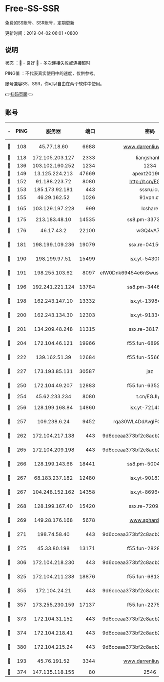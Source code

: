 # Free-SS-SSR

免费的SS账号、SSR账号，定期更新

更新时间：2019-04-02 06:01 +0800

## 说明

状态     ：🙂 - 良好 🙁 - 多次连接失败或连接超时

PING值   ：不代表真实使用中的速度，仅供参考。

账号兼容SS、SSR，你可以自由在两个软件中使用。

👉[扫码页面](https://liesauer.github.io/Free-SS-SSR/)👈

## 账号

|-|PING|服务器|端口|密码|加密方式|区域|
|:----:|:----:|:-----:|-----:|:----:|:----:|:----:|
|🙂|108|45.77.18.60|6688|www.darrenliuwei.com|aes-256-cfb|JP|
|🙂|118|172.105.203.127|2333|liangshanbo|chacha20|JP|
|🙂|136|103.102.160.252|1234|1234|rc4-md5|JP|
|🙂|149|13.125.224.213|47669|apext2019001|chacha20|KR|
|🙂|152|91.188.223.72|8080|http://t.cn/EGJIyrl|rc4-md5|RU|
|🙂|153|185.173.92.181|443|sssru.icu|rc4-md5|RU|
|🙂|155|46.29.162.52|1026|91vpn.cf|rc4-md5|RU|
|🙂|165|103.129.197.228|999|lcshare|aes-256-cfb|CN|
|🙂|175|213.183.48.10|14535|ss8.pm-33736221|rc4-md5|RU|
|🙂|176|46.17.43.2|22100|wGQ4vA7D|aes-256-gcm|RU|
|🙂|181|198.199.109.236|19079|ssx.re-04150237|aes-256-cfb|US|
|🙂|190|198.199.97.51|15499|isx.yt-54300855|aes-256-cfb|US|
|🙂|191|198.255.103.62|8097|eIW0Dnk69454e6nSwuspv9DmS201tQ0D|aes-256-cfb|US|
|🙂|196|192.241.221.124|13784|ss8.pm-34461522|aes-256-cfb|US|
|🙂|198|162.243.147.10|13332|isx.yt-13984444|aes-256-cfb|US|
|🙂|200|162.243.134.30|12303|isx.yt-91334852|aes-256-cfb|US|
|🙂|201|134.209.48.248|11315|ssx.re-38173894|aes-256-cfb|US|
|🙂|204|172.104.46.121|19966|f55.fun-68996821|aes-256-cfb|SG|
|🙂|222|139.162.51.39|12684|f55.fun-55660117|aes-256-cfb|SG|
|🙂|227|173.193.85.131|30587|jaz|aes-256-cfb|US|
|🙂|250|172.104.49.207|12883|f55.fun-63527647|aes-256-cfb|SG|
|🙂|254|45.62.233.234|8080|t.cn/EGJIyrl|rc4-md5|CA|
|🙂|256|128.199.168.84|14860|isx.yt-72143109|aes-256-cfb|SG|
|🙂|257|109.238.6.24|9452|rqa30WL4DdAvgIFG6Fs3znzTa|aes-256-cfb|FR|
|🙂|262|172.104.217.138|443|9d6cceaa373bf2c8acb22e60b6a58be6|aes-256-cfb|US|
|🙂|265|172.104.209.198|443|9d6cceaa373bf2c8acb22e60b6a58be6|aes-256-cfb|US|
|🙂|266|128.199.143.68|18441|ss8.pm-50042831|aes-256-cfb|SG|
|🙂|267|68.183.237.182|12480|isx.yt-90183318|aes-256-cfb|SG|
|🙂|267|104.248.152.162|14358|isx.yt-86964807|aes-256-cfb|SG|
|🙂|268|128.199.167.40|15420|ssx.re-72095229|aes-256-cfb|SG|
|🙂|269|149.28.176.168|5678|www.sphard.com|aes-256-cfb|SG|
|🙂|271|198.74.58.40|443|9d6cceaa373bf2c8acb22e60b6a58be6|aes-256-cfb|US|
|🙂|275|45.33.80.198|13171|f55.fun-28295578|aes-256-cfb|US|
|🙂|306|172.104.218.230|443|9d6cceaa373bf2c8acb22e60b6a58be6|aes-256-cfb|US|
|🙂|325|172.104.211.238|18876|f55.fun-68130782|aes-256-cfb|US|
|🙂|355|172.104.24.21|443|9d6cceaa373bf2c8acb22e60b6a58be6|aes-256-cfb|US|
|🙂|357|173.255.230.159|17137|f55.fun-22752790|aes-256-cfb|US|
|🙂|373|172.104.31.152|443|9d6cceaa373bf2c8acb22e60b6a58be6|aes-256-cfb|US|
|🙂|374|172.104.218.41|443|9d6cceaa373bf2c8acb22e60b6a58be6|aes-256-cfb|US|
|🙂|380|172.104.215.24|443|9d6cceaa373bf2c8acb22e60b6a58be6|aes-256-cfb|US|
|🙂|193|45.76.191.52|3344|www.darrenliuwei.com|aes-256-cfb|AU|
|🙁|374|147.135.118.155|80|2546|chacha20|US|
